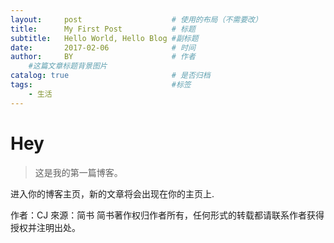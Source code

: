 ```yaml
---
layout:     post                    # 使用的布局（不需要改）
title:      My First Post           # 标题 
subtitle:   Hello World, Hello Blog #副标题
date:       2017-02-06              # 时间
author:     BY                      # 作者
    #这篇文章标题背景图片
catalog: true                       # 是否归档
tags:                               #标签
    - 生活
---
```


# Hey

>这是我的第一篇博客。

进入你的博客主页，新的文章将会出现在你的主页上.

作者：CJ
來源：简书
简书著作权归作者所有，任何形式的转载都请联系作者获得授权并注明出处。
